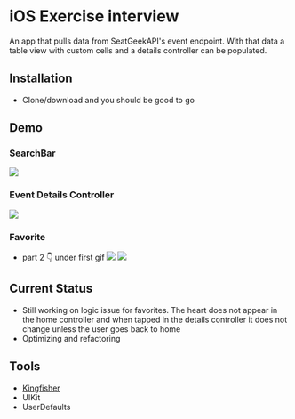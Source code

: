 # iOS Exercise interview
An app that pulls data from SeatGeekAPI's event endpoint. With that data a table view with custom cells and a details controller can be populated.

## Installation
* Clone/download and you should be good to go

## Demo
### SearchBar
![](static/searchbar.gif)
### Event Details Controller
![](static/details.gif)
### Favorite
* part 2 👇 under first gif
![](static/favorite1.gif)
![](static/favorite2.gif)

## Current Status
* Still working on logic issue for favorites. The heart does not appear in the home controller and when tapped in the details controller it does not change unless the user goes back to home
* Optimizing and refactoring

## Tools
* [Kingfisher](https://github.com/onevcat/Kingfisher)
* UIKit
* UserDefaults
